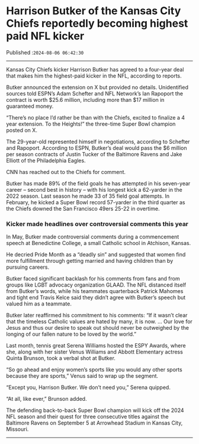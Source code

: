 # Harrison Butker of the Kansas City Chiefs reportedly becoming highest paid NFL kicker

Published :`2024-08-06 06:42:30`

---

Kansas City Chiefs kicker Harrison Butker has agreed to a four-year deal that makes him the highest-paid kicker in the NFL, according to reports.

Butker announced the extension on X but provided no details. Unidentified sources told ESPN’s Adam Schefter and NFL Network’s Ian Rapoport the contract is worth $25.6 million, including more than $17 million in guaranteed money.

“There’s no place I’d rather be than with the Chiefs, excited to finalize a 4 year extension. To the Heights!” the three-time Super Bowl champion posted on X.

The 29-year-old represented himself in negotiations, according to Schefter and Rapoport. According to ESPN, Butker’s deal would pass the $6 million per season contracts of Justin Tucker of the Baltimore Ravens and Jake Elliott of the Philadelphia Eagles.

CNN has reached out to the Chiefs for comment.

Butker has made 89% of the field goals he has attempted in his seven-year career – second best in history – with his longest kick a 62-yarder in the 2022 season. Last season he made 33 of 35 field goal attempts. In February, he kicked a Super Bowl record 57-yarder in the third quarter as the Chiefs downed the San Francisco 49ers 25-22 in overtime.

### Kicker made headlines over controversial comments this year

In May, Butker made controversial comments during a commencement speech at Benedictine College, a small Catholic school in Atchison, Kansas.

He decried Pride Month as a “deadly sin” and suggested that women find more fulfillment through getting married and having children than by pursuing careers.

Butker faced significant backlash for his comments from fans and from groups like LGBT advocacy organization GLAAD. The NFL distanced itself from Butker’s words, while his teammates quarterback Patrick Mahomes and tight end Travis Kelce said they didn’t agree with Butker’s speech but valued him as a teammate.

Butker later reaffirmed his commitment to his comments: “If it wasn’t clear that the timeless Catholic values are hated by many, it is now. … Our love for Jesus and thus our desire to speak out should never be outweighed by the longing of our fallen nature to be loved by the world.”

Last month, tennis great Serena Williams hosted the ESPY Awards, where she, along with her sister Venus Williams and Abbott Elementary actress Quinta Brunson, took a verbal shot at Butker.

“So go ahead and enjoy women’s sports like you would any other sports because they are sports,” Venus said to wrap up the segment.

“Except you, Harrison Butker. We don’t need you,” Serena quipped.

“At all, like ever,” Brunson added.

The defending back-to-back Super Bowl champion will kick off the 2024 NFL season and their quest for three consecutive titles against the Baltimore Ravens on September 5 at Arrowhead Stadium in Kansas City, Missouri.

---


